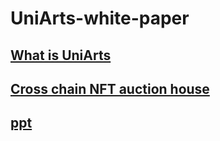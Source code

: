 # UniArts-white-paper

## [What is UniArts](https://github.com/uni-arts-chain/UniArts-white-paper/blob/master/WhatisUniArts.pdf)

## [Cross chain NFT auction house](https://github.com/uni-arts-chain/UniArts-white-paper/blob/master/CrosschainNFTauctionhouse)

## [ppt](https://github.com/uni-arts-chain/UniArts-white-paper/blob/master/uniarts-ppt.pdf)